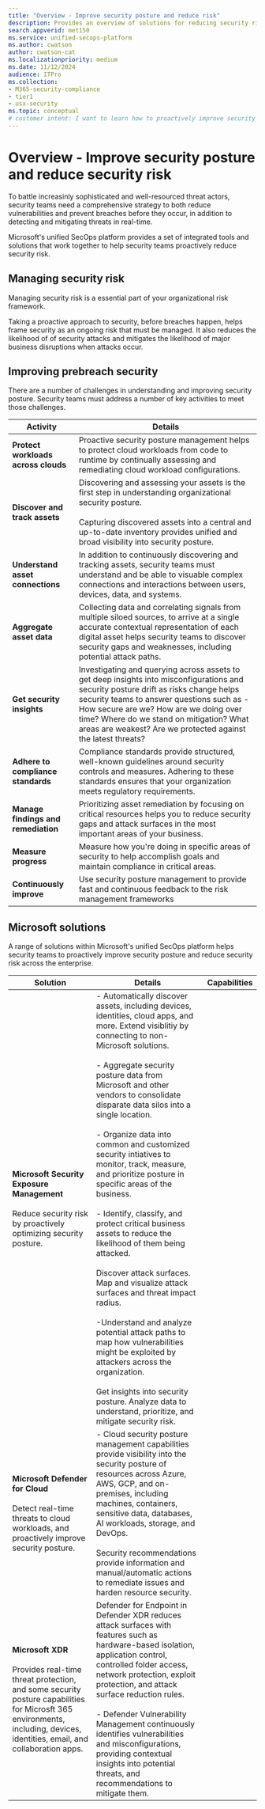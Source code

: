 ```yaml
---
title: "Overview - Improve security posture and reduce risk"
description: Provides an overview of solutions for reducing security risk in the Microsoft unified security platform
search.appverid: met150
ms.service: unified-secops-platform
ms.author: cwatson
author: cwatson-cat
ms.localizationpriority: medium
ms.date: 11/12/2024
audience: ITPro
ms.collection:
- M365-security-compliance
- tier1
- usx-security
ms.topic: conceptual
# customer intent: I want to learn how to proactively improve security posture and reduce risk exposure in my organization.
---
```


# Overview - Improve security posture and reduce security risk

To battle increasinly sophisticated and well-resourced threat actors, security teams need a comprehensive strategy to both reduce vulnerabilities and prevent breaches before they occur, in addition to detecting and mitigating threats in real-time.

Microsoft's unified SecOps platform provides a set of integrated tools and solutions that work together to help security teams proactively reduce security risk.

## Managing security risk

Managing security risk is a essential part of your organizational risk framework.

Taking a proactive approach to security, before breaches happen, helps frame security as an ongoing risk that must be managed. It also reduces the likelihood of of security attacks and mitigates the likelihood of major business disruptions when attacks occur.


## Improving prebreach security

There are a number of challenges in understanding and improving security posture. Security teams must address a number of key activities to meet those challenges.

**Activity** | **Details**
--- | ---
**Protect workloads across clouds** | Proactive security posture management helps to protect cloud workloads from code to runtime by continually assessing and remediating cloud workload configurations.
**Discover and track assets** | Discovering and assessing your assets is the first step in understanding organizational security posture.<br/><br/>Capturing discovered assets into a central and up-to-date inventory provides unified and broad visibility into security posture.
**Understand asset connections** | In addition to continuously discovering and tracking assets, security teams must understand and be able to visuable complex connections and interactions between users, devices, data, and systems. 
**Aggregate asset data** | Collecting data and correlating signals from multiple siloed sources, to arrive at a single accurate contextual representation of each digital asset helps security teams to discover security gaps and weaknesses, including potential attack paths.
**Get security insights** | Investigating and querying across assets to get deep insights into misconfigurations and security posture drift as risks change helps security teams to answer questions such as - How secure are we? How are we doing over time? Where do we stand on mitigation? What areas are weakest? Are we protected against the latest threats?
**Adhere to compliance standards** | Compliance standards provide structured, well-known guidelines around security controls and measures. Adhering to these standards ensures that your organization meets regulatory requirements.
**Manage findings and remediation** | Prioritizing asset remediation by focusing on critical resources helps you to reduce security gaps and attack surfaces in the most important areas of your business.
**Measure progress** | Measure how you're doing in specific areas of security to help accomplish goals and maintain compliance in critical areas.
**Continuously improve** |  Use security posture management to provide fast and continuous feedback to the risk management frameworks

## Microsoft solutions

A range of solutions within Microsoft's unified SecOps platform helps security teams to proactively improve security posture and reduce security risk across the enterprise.

**Solution** | **Details** | **Capabilities**
--- | --- | ---
**Microsoft Security Exposure Management**<br/><br/>Reduce security risk by proactively optimizing security posture. | - Automatically discover assets, including devices, identities, cloud apps, and more. Extend visiblitiy by connecting to non-Microsoft solutions.<br/><br/>- Aggregate security posture data from Microsoft and other vendors to consolidate disparate data silos into a single location.<br/><br/>- Organize data into common and customized security intiatives to monitor, track, measure, and prioritize posture in specific areas of the business.<br/><br/> - Identify, classify, and protect critical business assets to reduce the likelihood of them being attacked.<br/><br/>Discover attack surfaces. Map and visualize attack surfaces and threat impact radius.<br/><br/>-Understand and analyze potential attack paths to map how vulnerabilities might be exploited by attackers across the organization.<br/><br/> Get insights into security posture. Analyze data to understand, prioritize, and mitigate security risk.
**Microsoft Defender for Cloud**<br/><br/> Detect real-time threats to cloud workloads, and proactively improve security posture. | - Cloud security posture management capabilities provide visibility into the security posture of resources across Azure, AWS, GCP, and on-premises, including machines, containers, sensitive data, databases, AI workloads, storage, and DevOps.<br/><br/> Security recommendations provide information and manual/automatic actions to remediate issues and harden resource security. 
**Microsoft XDR**<br/><br/> Provides real-time threat protection, and some security posture capabilities for Microsft 365 environments, including, devices, identities, email, and collaboration apps. | Defender for Endpoint in Defender XDR reduces attack surfaces with features such as hardware-based isolation, application control, controlled folder access, network protection, exploit protection, and attack surface reduction rules.<br/><br/>- Defender Vulnerability Management continuously identifies vulnerabilities and misconfigurations, providing contextual insights into potential threats, and recommendations to mitigate them.

